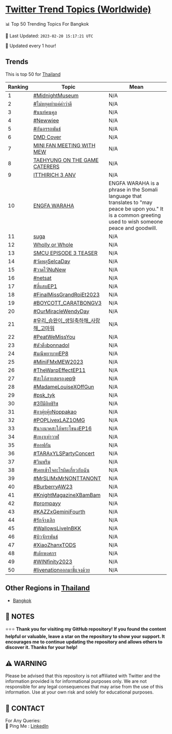 [Twitter Trend Topics (Worldwide)](https://github.com/ErcinDedeoglu/Twitter-Trend-Topics)
==========


📊 Top 50 Trending Topics For Bangkok

📆 Last Updated: `2023-02-20 15:17:21 UTC`

🔧 Updated every 1 hour!


## Trends

This is top 50 for [Thailand](</Thailand>)

| Ranking | Topic | Mean |
| ------- | ------------ | ------------ |
| 1 | [#MidnightMuseum](http://twitter.com/search?q=%23MidnightMuseum) | N/A |
| 2 | [#ไม่หยุดทําแค่คําว่าดี](http://twitter.com/search?q=%23%e0%b9%84%e0%b8%a1%e0%b9%88%e0%b8%ab%e0%b8%a2%e0%b8%b8%e0%b8%94%e0%b8%97%e0%b9%8d%e0%b8%b2%e0%b9%81%e0%b8%84%e0%b9%88%e0%b8%84%e0%b9%8d%e0%b8%b2%e0%b8%a7%e0%b9%88%e0%b8%b2%e0%b8%94%e0%b8%b5) | N/A |
| 3 | [#นนท์คนคูล](http://twitter.com/search?q=%23%e0%b8%99%e0%b8%99%e0%b8%97%e0%b9%8c%e0%b8%84%e0%b8%99%e0%b8%84%e0%b8%b9%e0%b8%a5) | N/A |
| 4 | [#Newwiee](http://twitter.com/search?q=%23Newwiee) | N/A |
| 5 | [#กันอรรถพันธ์](http://twitter.com/search?q=%23%e0%b8%81%e0%b8%b1%e0%b8%99%e0%b8%ad%e0%b8%a3%e0%b8%a3%e0%b8%96%e0%b8%9e%e0%b8%b1%e0%b8%99%e0%b8%98%e0%b9%8c) | N/A |
| 6 | [DMD Cover](http://twitter.com/search?q=DMD+Cover) | N/A |
| 7 | [MINI FAN MEETING WITH MEW](http://twitter.com/search?q=MINI+FAN+MEETING+WITH+MEW) | N/A |
| 8 | [TAEHYUNG ON THE GAME CATERERS](http://twitter.com/search?q=TAEHYUNG+ON+THE+GAME+CATERERS) | N/A |
| 9 | [ITTHIRICH 3 ANV](http://twitter.com/search?q=ITTHIRICH+3+ANV) | N/A |
| 10 | [ENGFA WARAHA](http://twitter.com/search?q=ENGFA+WARAHA) | ENGFA WARAHA is a phrase in the Somali language that translates to "may peace be upon you." It is a common greeting used to wish someone peace and goodwill. |
| 11 | [suga](http://twitter.com/search?q=suga) | N/A |
| 12 | [Wholly or Whole](http://twitter.com/search?q=Wholly+or+Whole) | N/A |
| 13 | [SMCU EPISODE 3 TEASER](http://twitter.com/search?q=SMCU+EPISODE+3+TEASER) | N/A |
| 14 | [#วัดพลุSelcaDay](http://twitter.com/search?q=%23%e0%b8%a7%e0%b8%b1%e0%b8%94%e0%b8%9e%e0%b8%a5%e0%b8%b8SelcaDay) | N/A |
| 15 | [#วาดไว้NuNew](http://twitter.com/search?q=%23%e0%b8%a7%e0%b8%b2%e0%b8%94%e0%b9%84%e0%b8%a7%e0%b9%89NuNew) | N/A |
| 16 | [#netsat](http://twitter.com/search?q=%23netsat) | N/A |
| 17 | [#สี่แสบEP1](http://twitter.com/search?q=%23%e0%b8%aa%e0%b8%b5%e0%b9%88%e0%b9%81%e0%b8%aa%e0%b8%9aEP1) | N/A |
| 18 | [#FinalMissGrandRoiEt2023](http://twitter.com/search?q=%23FinalMissGrandRoiEt2023) | N/A |
| 19 | [#BOYCOTT_CARATBONGV3](http://twitter.com/search?q=%23BOYCOTT_CARATBONGV3) | N/A |
| 20 | [#OurMiracleWendyDay](http://twitter.com/search?q=%23OurMiracleWendyDay) | N/A |
| 21 | [#우리_승완이_생일축하해_사랑해_고마워](http://twitter.com/search?q=%23%ec%9a%b0%eb%a6%ac_%ec%8a%b9%ec%99%84%ec%9d%b4_%ec%83%9d%ec%9d%bc%ec%b6%95%ed%95%98%ed%95%b4_%ec%82%ac%eb%9e%91%ed%95%b4_%ea%b3%a0%eb%a7%88%ec%9b%8c) | N/A |
| 22 | [#PeatWeMissYou](http://twitter.com/search?q=%23PeatWeMissYou) | N/A |
| 23 | [#ตัวตึงbonnadol](http://twitter.com/search?q=%23%e0%b8%95%e0%b8%b1%e0%b8%a7%e0%b8%95%e0%b8%b6%e0%b8%87bonnadol) | N/A |
| 24 | [#มณีพยาบาทEP8](http://twitter.com/search?q=%23%e0%b8%a1%e0%b8%93%e0%b8%b5%e0%b8%9e%e0%b8%a2%e0%b8%b2%e0%b8%9a%e0%b8%b2%e0%b8%97EP8) | N/A |
| 25 | [#MiniFMxMEW2023](http://twitter.com/search?q=%23MiniFMxMEW2023) | N/A |
| 26 | [#TheWarpEffectEP11](http://twitter.com/search?q=%23TheWarpEffectEP11) | N/A |
| 27 | [#สะใภ้สายสตรองep9](http://twitter.com/search?q=%23%e0%b8%aa%e0%b8%b0%e0%b9%83%e0%b8%a0%e0%b9%89%e0%b8%aa%e0%b8%b2%e0%b8%a2%e0%b8%aa%e0%b8%95%e0%b8%a3%e0%b8%ad%e0%b8%87ep9) | N/A |
| 28 | [#MadameLouiseXOffGun](http://twitter.com/search?q=%23MadameLouiseXOffGun) | N/A |
| 29 | [#psk_tyk](http://twitter.com/search?q=%23psk_tyk) | N/A |
| 30 | [#3ปีมีอิทธิริช](http://twitter.com/search?q=%233%e0%b8%9b%e0%b8%b5%e0%b8%a1%e0%b8%b5%e0%b8%ad%e0%b8%b4%e0%b8%97%e0%b8%98%e0%b8%b4%e0%b8%a3%e0%b8%b4%e0%b8%8a) | N/A |
| 31 | [#อาตุ่ยคุ้ยNoppakao](http://twitter.com/search?q=%23%e0%b8%ad%e0%b8%b2%e0%b8%95%e0%b8%b8%e0%b9%88%e0%b8%a2%e0%b8%84%e0%b8%b8%e0%b9%89%e0%b8%a2Noppakao) | N/A |
| 32 | [#POPLivexLAZ1OMG](http://twitter.com/search?q=%23POPLivexLAZ1OMG) | N/A |
| 33 | [#นางนาคสะใภ้พระโขนงEP16](http://twitter.com/search?q=%23%e0%b8%99%e0%b8%b2%e0%b8%87%e0%b8%99%e0%b8%b2%e0%b8%84%e0%b8%aa%e0%b8%b0%e0%b9%83%e0%b8%a0%e0%b9%89%e0%b8%9e%e0%b8%a3%e0%b8%b0%e0%b9%82%e0%b8%82%e0%b8%99%e0%b8%87EP16) | N/A |
| 34 | [#เหงาเท่าวาฬ](http://twitter.com/search?q=%23%e0%b9%80%e0%b8%ab%e0%b8%87%e0%b8%b2%e0%b9%80%e0%b8%97%e0%b9%88%e0%b8%b2%e0%b8%a7%e0%b8%b2%e0%b8%ac) | N/A |
| 35 | [#ออฟกัน](http://twitter.com/search?q=%23%e0%b8%ad%e0%b8%ad%e0%b8%9f%e0%b8%81%e0%b8%b1%e0%b8%99) | N/A |
| 36 | [#TARAxYLSPartyConcert](http://twitter.com/search?q=%23TARAxYLSPartyConcert) | N/A |
| 37 | [#วินพรีม](http://twitter.com/search?q=%23%e0%b8%a7%e0%b8%b4%e0%b8%99%e0%b8%9e%e0%b8%a3%e0%b8%b5%e0%b8%a1) | N/A |
| 38 | [#เคยเข้าใจอะไรผิดเกี่ยวกับฉัน](http://twitter.com/search?q=%23%e0%b9%80%e0%b8%84%e0%b8%a2%e0%b9%80%e0%b8%82%e0%b9%89%e0%b8%b2%e0%b9%83%e0%b8%88%e0%b8%ad%e0%b8%b0%e0%b9%84%e0%b8%a3%e0%b8%9c%e0%b8%b4%e0%b8%94%e0%b9%80%e0%b8%81%e0%b8%b5%e0%b9%88%e0%b8%a2%e0%b8%a7%e0%b8%81%e0%b8%b1%e0%b8%9a%e0%b8%89%e0%b8%b1%e0%b8%99) | N/A |
| 39 | [#MrSLIMxMrNONTTANONT](http://twitter.com/search?q=%23MrSLIMxMrNONTTANONT) | N/A |
| 40 | [#BurberryAW23](http://twitter.com/search?q=%23BurberryAW23) | N/A |
| 41 | [#KnightMagazineXBamBam](http://twitter.com/search?q=%23KnightMagazineXBamBam) | N/A |
| 42 | [#prompayy](http://twitter.com/search?q=%23prompayy) | N/A |
| 43 | [#KAZZxGeminiFourth](http://twitter.com/search?q=%23KAZZxGeminiFourth) | N/A |
| 44 | [#รักจ้างเลิก](http://twitter.com/search?q=%23%e0%b8%a3%e0%b8%b1%e0%b8%81%e0%b8%88%e0%b9%89%e0%b8%b2%e0%b8%87%e0%b9%80%e0%b8%a5%e0%b8%b4%e0%b8%81) | N/A |
| 45 | [#WallowsLiveInBKK](http://twitter.com/search?q=%23WallowsLiveInBKK) | N/A |
| 46 | [#บิวจักรพันธ์](http://twitter.com/search?q=%23%e0%b8%9a%e0%b8%b4%e0%b8%a7%e0%b8%88%e0%b8%b1%e0%b8%81%e0%b8%a3%e0%b8%9e%e0%b8%b1%e0%b8%99%e0%b8%98%e0%b9%8c) | N/A |
| 47 | [#XiaoZhanxTODS](http://twitter.com/search?q=%23XiaoZhanxTODS) | N/A |
| 48 | [#เต้ยพงศกร](http://twitter.com/search?q=%23%e0%b9%80%e0%b8%95%e0%b9%89%e0%b8%a2%e0%b8%9e%e0%b8%87%e0%b8%a8%e0%b8%81%e0%b8%a3) | N/A |
| 49 | [#WINfinity2023](http://twitter.com/search?q=%23WINfinity2023) | N/A |
| 50 | [#livenationออกมาชี้แจงด้วย](http://twitter.com/search?q=%23livenation%e0%b8%ad%e0%b8%ad%e0%b8%81%e0%b8%a1%e0%b8%b2%e0%b8%8a%e0%b8%b5%e0%b9%89%e0%b9%81%e0%b8%88%e0%b8%87%e0%b8%94%e0%b9%89%e0%b8%a7%e0%b8%a2) | N/A |



## Other Regions in [Thailand](</Thailand>)

* [Bangkok](</Thailand/Bangkok.md>)



## 📝 NOTES

⭐⭐⭐ **Thank you for visiting my GitHub repository! If you found the content helpful or valuable, leave a star on the repository to show your support. It encourages me to continue updating the repository and allows others to discover it. Thanks for your help!**


## ⚠️ WARNING

Please be advised that this repository is not affiliated with Twitter and the information provided is for informational purposes only. We are not responsible for any legal consequences that may arise from the use of this information. Use at your own risk and solely for educational purposes.


## 📨 CONTACT

 For Any Queries:  
            🏓 Ping Me : [LinkedIn](https://www.linkedin.com/in/ercindedeoglu/)
